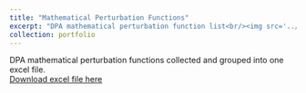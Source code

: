 ```yaml
---
title: "Mathematical Perturbation Functions"
excerpt: "DPA mathematical perturbation function list<br/><img src='../images/mathematical_perturbations.png'>"
collection: portfolio
---
```


DPA mathematical perturbation functions collected and grouped into one excel file.</br> 
[Download excel file here](https://github.com/phoenixml/roadmap.github.io/blob/master/files/Mathematical_Perturbation_Functions.xlsx?raw=true)
